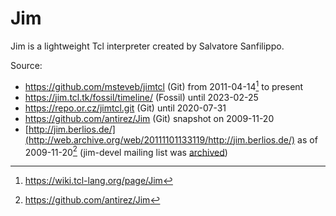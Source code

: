 # Jim

Jim is a lightweight Tcl interpreter created by Salvatore Sanfilippo.

Source:
- <https://github.com/msteveb/jimtcl> (Git) from 2011-04-14[^wiki] to present
- <https://jim.tcl.tk/fossil/timeline/> (Fossil) until 2023-02-25
- <https://repo.or.cz/jimtcl.git> (Git) until 2020-07-31
- <https://github.com/antirez/Jim> (Git) snapshot on 2009-11-20
- [http://jim.berlios.de/](http://web.archive.org/web/20111101133119/http://jim.berlios.de/)
  as of 2009-11-20[^antirez] (jim-devel mailing list was [archived](https://archive.org/details/archiveteam-2012-07-berlios.lists))

[^wiki]: https://wiki.tcl-lang.org/page/Jim
[^antirez]: https://github.com/antirez/Jim
